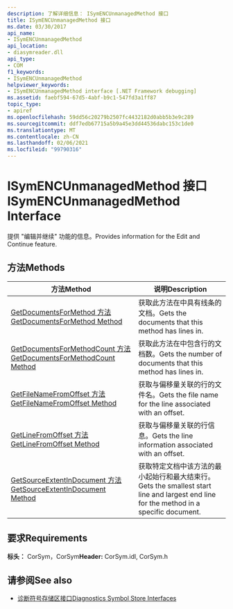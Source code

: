 ```yaml
---
description: 了解详细信息： ISymENCUnmanagedMethod 接口
title: ISymENCUnmanagedMethod 接口
ms.date: 03/30/2017
api_name:
- ISymENCUnmanagedMethod
api_location:
- diasymreader.dll
api_type:
- COM
f1_keywords:
- ISymENCUnmanagedMethod
helpviewer_keywords:
- ISymENCUnmanagedMethod interface [.NET Framework debugging]
ms.assetid: faebf594-67d5-4abf-b9c1-547fd3a1ff87
topic_type:
- apiref
ms.openlocfilehash: 59dd56c20279b2507fc4432182d0abb5b3e9c289
ms.sourcegitcommit: ddf7edb67715a5b9a45e3dd44536dabc153c1de0
ms.translationtype: MT
ms.contentlocale: zh-CN
ms.lasthandoff: 02/06/2021
ms.locfileid: "99790316"
---
```

# <a name="isymencunmanagedmethod-interface"></a><span data-ttu-id="886db-103">ISymENCUnmanagedMethod 接口</span><span class="sxs-lookup"><span data-stu-id="886db-103">ISymENCUnmanagedMethod Interface</span></span>

<span data-ttu-id="886db-104">提供 "编辑并继续" 功能的信息。</span><span class="sxs-lookup"><span data-stu-id="886db-104">Provides information for the Edit and Continue feature.</span></span>  
  
## <a name="methods"></a><span data-ttu-id="886db-105">方法</span><span class="sxs-lookup"><span data-stu-id="886db-105">Methods</span></span>  
  
|<span data-ttu-id="886db-106">方法</span><span class="sxs-lookup"><span data-stu-id="886db-106">Method</span></span>|<span data-ttu-id="886db-107">说明</span><span class="sxs-lookup"><span data-stu-id="886db-107">Description</span></span>|  
|------------|-----------------|  
|[<span data-ttu-id="886db-108">GetDocumentsForMethod 方法</span><span class="sxs-lookup"><span data-stu-id="886db-108">GetDocumentsForMethod Method</span></span>](isymencunmanagedmethod-getdocumentsformethod-method.md)|<span data-ttu-id="886db-109">获取此方法在中具有线条的文档。</span><span class="sxs-lookup"><span data-stu-id="886db-109">Gets the documents that this method has lines in.</span></span>|  
|[<span data-ttu-id="886db-110">GetDocumentsForMethodCount 方法</span><span class="sxs-lookup"><span data-stu-id="886db-110">GetDocumentsForMethodCount Method</span></span>](isymencunmanagedmethod-getdocumentsformethodcount-method.md)|<span data-ttu-id="886db-111">获取此方法在中包含行的文档数。</span><span class="sxs-lookup"><span data-stu-id="886db-111">Gets the number of documents that this method has lines in.</span></span>|  
|[<span data-ttu-id="886db-112">GetFileNameFromOffset 方法</span><span class="sxs-lookup"><span data-stu-id="886db-112">GetFileNameFromOffset Method</span></span>](isymencunmanagedmethod-getfilenamefromoffset-method.md)|<span data-ttu-id="886db-113">获取与偏移量关联的行的文件名。</span><span class="sxs-lookup"><span data-stu-id="886db-113">Gets the file name for the line associated with an offset.</span></span>|  
|[<span data-ttu-id="886db-114">GetLineFromOffset 方法</span><span class="sxs-lookup"><span data-stu-id="886db-114">GetLineFromOffset Method</span></span>](isymencunmanagedmethod-getlinefromoffset-method.md)|<span data-ttu-id="886db-115">获取与偏移量关联的行信息。</span><span class="sxs-lookup"><span data-stu-id="886db-115">Gets the line information associated with an offset.</span></span>|  
|[<span data-ttu-id="886db-116">GetSourceExtentInDocument 方法</span><span class="sxs-lookup"><span data-stu-id="886db-116">GetSourceExtentInDocument Method</span></span>](isymencunmanagedmethod-getsourceextentindocument-method.md)|<span data-ttu-id="886db-117">获取特定文档中该方法的最小起始行和最大结束行。</span><span class="sxs-lookup"><span data-stu-id="886db-117">Gets the smallest start line and largest end line for the method in a specific document.</span></span>|  
  
## <a name="requirements"></a><span data-ttu-id="886db-118">要求</span><span class="sxs-lookup"><span data-stu-id="886db-118">Requirements</span></span>  

 <span data-ttu-id="886db-119">**标头：** CorSym，CorSym</span><span class="sxs-lookup"><span data-stu-id="886db-119">**Header:** CorSym.idl, CorSym.h</span></span>  
  
## <a name="see-also"></a><span data-ttu-id="886db-120">请参阅</span><span class="sxs-lookup"><span data-stu-id="886db-120">See also</span></span>

- [<span data-ttu-id="886db-121">诊断符号存储区接口</span><span class="sxs-lookup"><span data-stu-id="886db-121">Diagnostics Symbol Store Interfaces</span></span>](diagnostics-symbol-store-interfaces.md)
